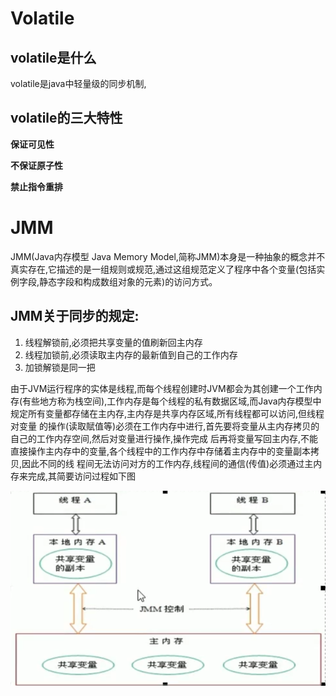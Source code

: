 # Volatile

## volatile是什么

volatile是java中轻量级的同步机制,

## volatile的三大特性

**保证可见性**

**不保证原子性**

**禁止指令重排**

# JMM

JMM(Java内存模型 Java Memory Model,简称JMM)本身是一种抽象的概念并不真实存在,它描述的是一组规则或规范,通过这组规范定义了程序中各个变量(包括实例字段,静态字段和构成数组对象的元素)的访问方式。

## JMM关于同步的规定:

1. 线程解锁前,必须把共享变量的值刷新回主内存
2. 线程加锁前,必须读取主内存的最新值到自己的工作内存
3. 加锁解锁是同一把

由于JVM运行程序的实体是线程,而每个线程创建时JVM都会为其创建一个工作内存(有些地方称为栈空间),工作内存是每个线程的私有数据区域,而Java内存模型中规定所有变量都存储在主内存,主内存是共享内存区域,所有线程都可以访问,但线程对变量
的操作(读取賦值等)必须在工作内存中进行,首先要将变量从主内存拷贝的自己的工作内存空间,然后对变量进行操作,操作完成
后再将变量写回主内存,不能直接操作主内存中的变量,各个线程中的工作内存中存储着主内存中的变量副本拷贝,因此不同的线
程间无法访问对方的工作内存,线程间的通信(传值)必须通过主内存来完成,其简要访问过程如下图

![image-20191108172512646](image-20191108172512646.png)













